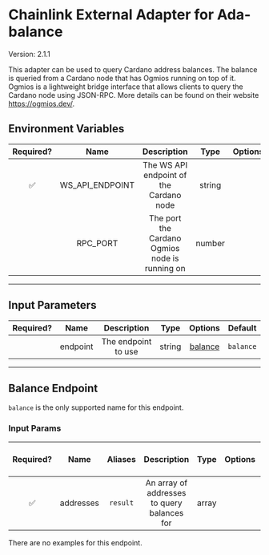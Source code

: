 # Chainlink External Adapter for Ada-balance

Version: 2.1.1

This adapter can be used to query Cardano address balances. The balance is queried from a Cardano node that has Ogmios running on top of it. Ogmios is a lightweight bridge interface that allows clients to query the Cardano node using JSON-RPC. More details can be found on their website https://ogmios.dev/.

## Environment Variables

| Required? |      Name       |                  Description                   |  Type  | Options | Default |
| :-------: | :-------------: | :--------------------------------------------: | :----: | :-----: | :-----: |
|    ✅     | WS_API_ENDPOINT |    The WS API endpoint of the Cardano node     | string |         |         |
|           |    RPC_PORT     | The port the Cardano Ogmios node is running on | number |         | `1337`  |

---

## Input Parameters

| Required? |   Name   |     Description     |  Type  |           Options            |  Default  |
| :-------: | :------: | :-----------------: | :----: | :--------------------------: | :-------: |
|           | endpoint | The endpoint to use | string | [balance](#balance-endpoint) | `balance` |

---

## Balance Endpoint

`balance` is the only supported name for this endpoint.

### Input Params

| Required? |   Name    | Aliases  |                 Description                 | Type  | Options | Default | Depends On | Not Valid With |
| :-------: | :-------: | :------: | :-----------------------------------------: | :---: | :-----: | :-----: | :--------: | :------------: |
|    ✅     | addresses | `result` | An array of addresses to query balances for | array |         |         |            |                |

There are no examples for this endpoint.
